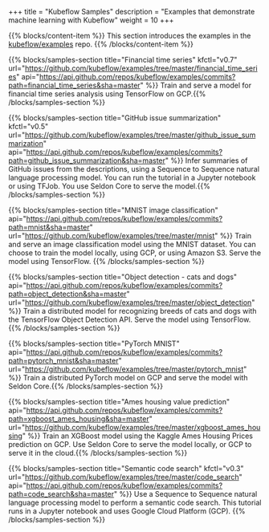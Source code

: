 +++
title = "Kubeflow Samples"
description = "Examples that demonstrate machine learning with Kubeflow"
weight = 10
+++

{{% blocks/content-item %}}
This section introduces the examples in the
[kubeflow/examples](https://github.com/kubeflow/examples) repo.
{{% /blocks/content-item %}}

{{% blocks/samples-section title="Financial time series" kfctl="v0.7"
  url="https://github.com/kubeflow/examples/tree/master/financial_time_series" 
  api="https://api.github.com/repos/kubeflow/examples/commits?path=financial_time_series&sha=master" %}}
Train and serve a model for financial time series analysis using TensorFlow on GCP.{{% /blocks/samples-section %}}

{{% blocks/samples-section title="GitHub issue summarization" kfctl="v0.5"
  url="https://github.com/kubeflow/examples/tree/master/github_issue_summarization" api="https://api.github.com/repos/kubeflow/examples/commits?path=github_issue_summarization&sha=master" %}}
Infer summaries of GitHub issues from the descriptions, using a Sequence to Sequence natural language processing model. You can run the tutorial in a Jupyter notebook or using TFJob. You use Seldon Core to serve the model.{{% /blocks/samples-section %}}

{{% blocks/samples-section  title="MNIST image classification"
  api="https://api.github.com/repos/kubeflow/examples/commits?path=mnist&sha=master"
  url="https://github.com/kubeflow/examples/tree/master/mnist" %}}
Train and serve an image classification model using the MNIST dataset. You can
choose to train the model locally, using GCP, or using Amazon S3. Serve the model using TensorFlow. {{% /blocks/samples-section %}}

{{% blocks/samples-section title="Object detection - cats and dogs"
  api="https://api.github.com/repos/kubeflow/examples/commits?path=object_detection&sha=master"
  url="https://github.com/kubeflow/examples/tree/master/object_detection" %}}
Train a distributed model for recognizing breeds of cats and dogs with the TensorFlow Object Detection API. Serve the model using TensorFlow.{{% /blocks/samples-section %}}

{{% blocks/samples-section title="PyTorch MNIST"
  api="https://api.github.com/repos/kubeflow/examples/commits?path=pytorch_mnist&sha=master"
  url="https://github.com/kubeflow/examples/tree/master/pytorch_mnist" %}}
Train a distributed PyTorch model on GCP and serve the model with Seldon Core.{{% /blocks/samples-section %}}

{{% blocks/samples-section title="Ames housing value prediction"
  api="https://api.github.com/repos/kubeflow/examples/commits?path=xgboost_ames_housing&sha=master"
  url="https://github.com/kubeflow/examples/tree/master/xgboost_ames_housing" %}}
Train an XGBoost model using the Kaggle Ames Housing Prices prediction on GCP. Use Seldon Core to serve the model locally, or GCP to serve it in the cloud.{{% /blocks/samples-section %}}

{{% blocks/samples-section title="Semantic code search" kfctl="v0.3"
  url="https://github.com/kubeflow/examples/tree/master/code_search" 
  api="https://api.github.com/repos/kubeflow/examples/commits?path=code_search&sha=master" %}}
Use a Sequence to Sequence natural language processing model to perform a semantic code search. This tutorial runs in a Jupyter notebook and uses Google Cloud Platform (GCP). {{% /blocks/samples-section %}}
